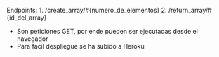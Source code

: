 Endpoints:
    1. /create_array/#{numero_de_elementos}
    2. /return_array/#{id_del_array}

* Son peticiones GET, por ende pueden ser ejecutadas desde el navegador
* Para facil despliegue se ha subido a Heroku

